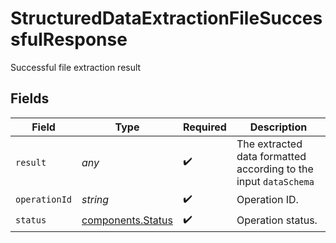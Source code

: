 # StructuredDataExtractionFileSuccessfulResponse

Successful file extraction result


## Fields

| Field                                                            | Type                                                             | Required                                                         | Description                                                      |
| ---------------------------------------------------------------- | ---------------------------------------------------------------- | ---------------------------------------------------------------- | ---------------------------------------------------------------- |
| `result`                                                         | *any*                                                            | :heavy_check_mark:                                               | The extracted data formatted according to the input `dataSchema` |
| `operationId`                                                    | *string*                                                         | :heavy_check_mark:                                               | Operation ID.                                                    |
| `status`                                                         | [components.Status](../../models/components/status.md)           | :heavy_check_mark:                                               | Operation status.                                                |